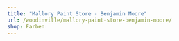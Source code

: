 ```yaml
---
title: "Mallory Paint Store - Benjamin Moore"
url: /woodinville/mallory-paint-store-benjamin-moore/
shop: Farben
---
```


